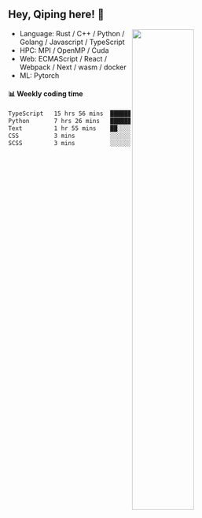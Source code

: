 

## Hey, Qiping here! :wave:

[<img align="right" width="50%" src="https://github-readme-stats.vercel.app/api?username=ppppqp&theme=dark&show_icons=true">](https://metrics.lecoq.io/ppppqp?template=classic)



-   Language: Rust / C++ / Python / Golang / Javascript / TypeScript
-   HPC: MPI / OpenMP / Cuda
-   Web: ECMAScript / React / Webpack / Next / wasm / docker
-   ML: Pytorch



#### :bar_chart: Weekly coding time

<!--START_SECTION:waka-->

```txt
TypeScript   15 hrs 56 mins  ███████████████▓░░░░░░░░░   62.59 %
Python       7 hrs 26 mins   ███████▒░░░░░░░░░░░░░░░░░   29.19 %
Text         1 hr 55 mins    ██░░░░░░░░░░░░░░░░░░░░░░░   07.56 %
CSS          3 mins          ░░░░░░░░░░░░░░░░░░░░░░░░░   00.21 %
SCSS         3 mins          ░░░░░░░░░░░░░░░░░░░░░░░░░   00.20 %
```

<!--END_SECTION:waka-->
